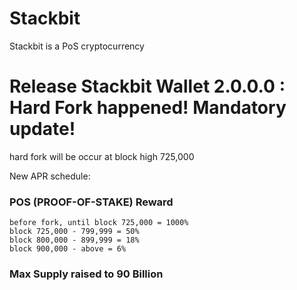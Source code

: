 # Stackbit
Stackbit is a PoS cryptocurrency

# Release Stackbit Wallet 2.0.0.0 : Hard Fork happened! Mandatory update!
hard fork will be occur at block high 725,000

New APR schedule:

### POS (PROOF-OF-STAKE) Reward

```
before fork, until block 725,000 = 1000%
block 725,000 - 799,999 = 50%
block 800,000 - 899,999 = 18%
block 900,000 - above = 6%
```
### Max Supply raised to 90 Billion
